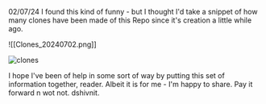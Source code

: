 02/07/24
I found this kind of funny - but I thought I'd take a snippet of how many clones have been made of this Repo since it's creation a little  while ago.

![[Clones_20240702.png]]

![clones](Clones_20240702.png)

I hope I've been of help in some sort of way by putting this set of information together, reader. Albeit it is for me - I'm happy to share. 
Pay it forward n wot not. 
dshivnit.